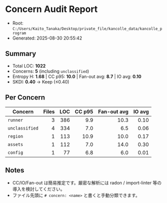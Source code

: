 # Concern Audit Report

- Root: `C:/Users/Kaito_Tanaka/Desktop/private_file/kancolle_data/kancolle_program`
- Generated: 2025-08-30 20:55:42

## Summary
- Total LOC: **1022**
- Concerns: **5** (including `unclassified`)
- Entropy H: **1.68**  |  CC p95: **10.0**  |  Fan-out avg: **8.7**  |  IO avg: **0.10**
- SKDI: **0.40** → Keep (≤0.40)

## Per Concern
| Concern | Files | LOC | CC p95 | Fan-out avg | IO avg |
|---|---:|---:|---:|---:|---:|
| `runner` | 3 | 386 | 9.9 | 10.3 | 0.10 |
| `unclassified` | 4 | 334 | 7.0 | 6.5 | 0.06 |
| `region` | 1 | 113 | 10.9 | 10.0 | 0.17 |
| `assets` | 1 | 112 | 7.0 | 14.0 | 0.30 |
| `config` | 1 | 77 | 6.8 | 6.0 | 0.01 |

## Notes
- CC/IO/Fan-out は簡易推定です。厳密な解析には radon / import-linter 等の導入を検討してください。
- ファイル先頭に `# concern: <name>` と書くと手動分類できます。